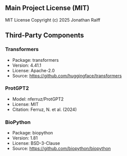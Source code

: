 ## Main Project License (MIT)
MIT License
Copyright (c) 2025 Jonathan Raiff

## Third-Party Components

### Transformers
- Package: transformers
- Version: 4.41.1
- License: Apache-2.0
- Source: https://github.com/huggingface/transformers

### ProtGPT2
- Model: nferruz/ProtGPT2
- License: MIT
- Citation: Ferruz, N. et al. (2024)

### BioPython
- Package: biopython
- Version: 1.81
- License: BSD-3-Clause
- Source: https://github.com/biopython/biopython